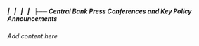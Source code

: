 ##### |   |   |   |   ├── Central Bank Press Conferences and Key Policy Announcements

*Add content here*